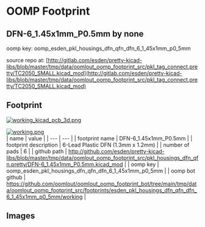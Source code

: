 # OOMP Footprint  
## DFN-6_1.45x1mm_P0.5mm  by none  
  
oomp key: oomp_esden_pkl_housings_dfn_qfn_dfn_6_1_45x1mm_p0_5mm  
  
source repo at: [http://gitlab.com/esden/pretty-kicad-libs/blob/master/tmp/data/oomlout_oomp_footprint_src/pkl_tag_connect.pretty/TC2050_SMALL.kicad_mod](http://gitlab.com/esden/pretty-kicad-libs/blob/master/tmp/data/oomlout_oomp_footprint_src/pkl_tag_connect.pretty/TC2050_SMALL.kicad_mod)  
## Footprint  
  
[![working_kicad_pcb_3d.png](working_kicad_pcb_3d_600.png)](working_kicad_pcb_3d.png)  
  
[![working.png](working_600.png)](working.png)  
| name | value | 
| --- | --- | 
| footprint name | DFN-6_1.45x1mm_P0.5mm | 
| footprint description | 6-Lead Plastic DFN (1.3mm x 1.2mm)  | 
| number of pads | 6 | 
| github path | http://github.com/esden/pretty-kicad-libs/blob/master/tmp/data/oomlout_oomp_footprint_src/pkl_housings_dfn_qfn.pretty/DFN-6_1.45x1mm_P0.5mm.kicad_mod | 
| oomp key | oomp_esden_pkl_housings_dfn_qfn_dfn_6_1_45x1mm_p0_5mm | 
| oomp bot github | https://github.com/oomlout/oomlout_oomp_footprint_bot/tree/main/tmp/data/oomlout_oomp_footprint_src/footprints/esden_pkl_housings_dfn_qfn_dfn_6_1_45x1mm_p0_5mm/working | 
## Images  
